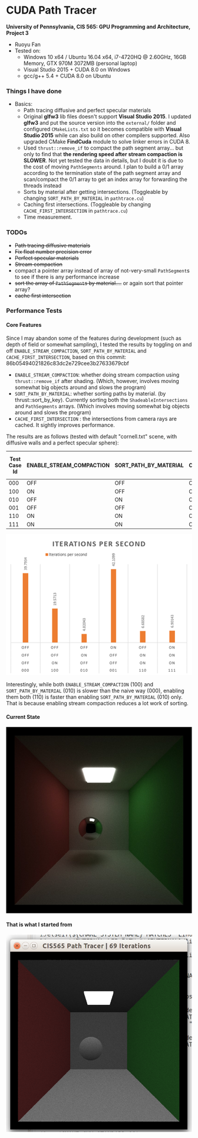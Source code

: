 CUDA Path Tracer
================

**University of Pennsylvania, CIS 565: GPU Programming and Architecture, Project 3**

* Ruoyu Fan
* Tested on:
  * Windows 10 x64 / Ubuntu 16.04 x64, i7-4720HQ @ 2.60GHz, 16GB Memory, GTX 970M 3072MB (personal laptop)
  * Visual Studio 2015 + CUDA 8.0 on Windows
  * gcc/g++ 5.4 + CUDA 8.0 on Ubuntu

### Things I have done

* Basics:
  * Path tracing diffusive and perfect specular materials
  * Original __glfw3__ lib files doesn't support __Visual Studio 2015__. I updated __glfw3__ and put the source version into the `external/` folder and configured `CMakeLists.txt` so it becomes compatible with __Visual Studio 2015__ while can also build on other compilers supported. Also upgraded CMake __FindCuda__ module to solve linker errors in CUDA 8.
  * Used `thrust::remove_if` to compact the path segment array... but only to find that __the rendering speed after stream compaction is SLOWER__. Not yet tested the data in details, but I doubt it is due to the cost of moving `PathSegments` around. I plan to build a 0/1 array according to the termination state of the path segment array and scan/compact the 0/1 array to get an index array for forwarding the threads instead
  * Sorts by material after getting intersections. (Toggleable by changing `SORT_PATH_BY_MATERIAL` in `pathtrace.cu`)
  * Caching first intersections. (Toggleable by changing `CACHE_FIRST_INTERSECTION` in `pathtrace.cu`)
  * Time measurement.

### TODOs

* ~~Path tracing diffusive materials~~
* ~~Fix float number precision error~~
* ~~Perfect specular materials~~
* ~~Stream compaction~~
* compact a pointer array instead of array of not-very-small `PathSegment`s to see if there is any performance increase
* ~~sort the array of `PathSegment`s by material....~~ or again sort that pointer array?
* ~~cache first intersection~~

### Performance Tests
#### Core Features

Since I may abandon some of the features during development (such as depth of field or somewhat sampling), I tested the results by toggling on and off `ENABLE_STREAM_COMPACTION`, `SORT_PATH_BY_MATERIAL` and `CACHE_FIRST_INTERSECTION`, based on this commit: 86b05494021826c83dc2e729cee3b27633679cbf 

* `ENABLE_STREAM_COMPACTION`: whether doing stream compaction using `thrust::remove_if` after shading.  (Which, however, involves moving somewhat big objects around and slows the program)
* `SORT_PATH_BY_MATERIAL`: whether sorting paths by material. (by thrust::sort_by_key). Currently sorting both the `ShadeableIntersections` and `PathSegments` arrays. (Which involves moving somewhat big objects around and slows the program)
* `CACHE_FIRST_INTERSECTION` : the intersections from camera rays are cached. It sightly improves performance.

The results are as follows (tested with default "cornell.txt" scene, with diffusive walls and a perfect specular sphere):

| Test Case Id | ENABLE_STREAM_COMPACTION | SORT_PATH_BY_MATERIAL | CACHE_FIRST_INTERSECTION | Time for 5000 iterations (s) | Iterations per second |
|--------------|--------------------------|-----------------------|--------------------------|------------------------------|-----------------------|
| 000          | OFF                      | OFF                   | OFF                      | 125.649                      | 39.7934               |
| 100          | ON                       | OFF                   | OFF                      | 255.476                      | 19.5713               |
| 010          | OFF                      | ON                    | OFF                      | 1037.25                      | 4.82043               |
| 001          | OFF                      | OFF                   | ON                       | 118.737                      | 42.1099               |
| 110          | ON                       | ON                    | OFF                      | 747.851                      | 6.68582               |
| 111          | ON                       | ON                    | ON                       | 724.487                      | 6.90143               |

![chart_core_features](/test_results/chart_core_features.png)

Interestingly, while both `ENABLE_STREAM_COMPACTION` (100) and `SORT_PATH_BY_MATERIAL` (010) is slower than the naive way (000), enabling them both (110) is faster than enabling `SORT_PATH_BY_MATERIAL` (010) only. That is because enabling stream compaction reduces a lot work of sorting.



#### Current State
![current_screenshot_or_render](/screenshots/screenshot_current.jpg)


#### That is what I started from
![begin_screenshot](/screenshots/screenshot_begin.png)

